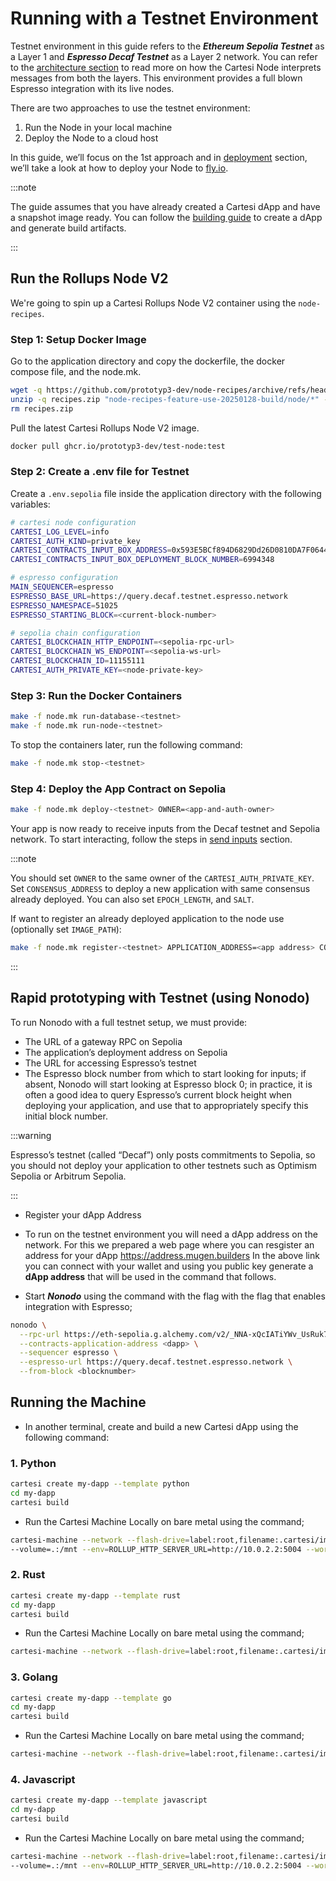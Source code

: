 # Running with a Testnet Environment

Testnet environment in this guide refers to the **_Ethereum Sepolia Testnet_** as a Layer 1 and **_Espresso Decaf Testnet_** as a Layer 2 network. You can refer to the [architecture section](./architecture.md) to read more on how the Cartesi Node interprets messages from both the layers. This environment provides a full blown Espresso integration with its live nodes.

There are two approaches to use the testnet environment:

1. Run the Node in your local machine
2. Deploy the Node to a cloud host

In this guide, we’ll focus on the 1st approach and in [deployment](./deployment.md) section, we’ll take a look at how to deploy your Node to [fly.io](https://fly.io).

:::note

The guide assumes that you have already created a Cartesi dApp and have a snapshot image ready. You can follow the [building guide](./building.md) to create a dApp and generate build artifacts.

:::

## Run the Rollups Node V2 

We're going to spin up a Cartesi Rollups Node V2 container using the `node-recipes`.

### Step 1: Setup Docker Image

Go to the application directory and copy the dockerfile, the docker compose file, and the node.mk.

```bash
wget -q https://github.com/prototyp3-dev/node-recipes/archive/refs/heads/feature/use-20250128-build.zip -O recipes.zip
unzip -q recipes.zip "node-recipes-feature-use-20250128-build/node/*" -d . && mv node-recipes-feature-use-20250128-build/node/* . && rmdir -p node-recipes-feature-use-20250128-build/node
rm recipes.zip
```

Pull the latest Cartesi Rollups Node V2 image.

```bash
docker pull ghcr.io/prototyp3-dev/test-node:test
```

### Step 2: Create a .env file for Testnet

Create a `.env.sepolia` file inside the application directory with the following variables:

```bash
# cartesi node configuration
CARTESI_LOG_LEVEL=info
CARTESI_AUTH_KIND=private_key
CARTESI_CONTRACTS_INPUT_BOX_ADDRESS=0x593E5BCf894D6829Dd26D0810DA7F064406aebB6
CARTESI_CONTRACTS_INPUT_BOX_DEPLOYMENT_BLOCK_NUMBER=6994348

# espresso configuration
MAIN_SEQUENCER=espresso
ESPRESSO_BASE_URL=https://query.decaf.testnet.espresso.network
ESPRESSO_NAMESPACE=51025
ESPRESSO_STARTING_BLOCK=<current-block-number>

# sepolia chain configuration
CARTESI_BLOCKCHAIN_HTTP_ENDPOINT=<sepolia-rpc-url>
CARTESI_BLOCKCHAIN_WS_ENDPOINT=<sepolia-ws-url>
CARTESI_BLOCKCHAIN_ID=11155111
CARTESI_AUTH_PRIVATE_KEY=<node-private-key>
```

### Step 3: Run the Docker Containers

```bash
make -f node.mk run-database-<testnet>
make -f node.mk run-node-<testnet>
```

To stop the containers later, run the following command:

```bash
make -f node.mk stop-<testnet>
``` 

### Step 4: Deploy the App Contract on Sepolia

```bash
make -f node.mk deploy-<testnet> OWNER=<app-and-auth-owner>
```

Your app is now ready to receive inputs from the Decaf testnet and Sepolia network. To start interacting, follow the steps in [send inputs](./interacting.md) section.

:::note

You should set `OWNER` to the same owner of the `CARTESI_AUTH_PRIVATE_KEY`. Set `CONSENSUS_ADDRESS` to deploy a new application with same consensus already deployed. You can also set `EPOCH_LENGTH`, and `SALT`.

If want to register an already deployed application to the node use (optionally set `IMAGE_PATH`):

```bash
make -f node.mk register-<testnet> APPLICATION_ADDRESS=<app address> CONSENSUS_ADDRESS=<auth address> 
```

:::



## Rapid prototyping with Testnet (using Nonodo)
To run Nonodo with a full testnet setup, we must provide:

- The URL of a gateway RPC on Sepolia
- The application’s deployment address on Sepolia
- The URL for accessing Espresso’s testnet
- The Espresso block number from which to start looking for inputs; if absent, Nonodo will start looking at Espresso block 0; in practice, it is often a good idea to query Espresso’s current block height when deploying your application, and use that to appropriately specify this initial block number.

:::warning

Espresso’s testnet (called “Decaf”) only posts commitments to Sepolia, so you should not deploy your application to other testnets such as Optimism Sepolia or Arbitrum Sepolia.

:::

- Register your dApp Address

- To run on the testnet environment you will need a dApp address on the network. For this we prepared a web page where you can resgister an address for your dApp
  https://address.mugen.builders
  In the above link you can connect with your wallet and using you public key generate a **dApp address** that will be used in the command that follows.

- Start **_Nonodo_** using the command with the flag with the flag that enables integration with Espresso;

```bash
nonodo \
  --rpc-url https://eth-sepolia.g.alchemy.com/v2/_NNA-xQcIATiYWv_UsRuk7BGLmrbxcvM \
  --contracts-application-address <dapp> \
  --sequencer espresso \
  --espresso-url https://query.decaf.testnet.espresso.network \
  --from-block <blocknumber>
```

## Running the Machine

- In another terminal, create and build a new Cartesi dApp using the following command:

### 1. **Python**

```bash
cartesi create my-dapp --template python
cd my-dapp
cartesi build
```

- Run the Cartesi Machine Locally on bare metal using the command;

```bash
cartesi-machine --network --flash-drive=label:root,filename:.cartesi/image.ext2 \
--volume=.:/mnt --env=ROLLUP_HTTP_SERVER_URL=http://10.0.2.2:5004 --workdir=/mnt -- python dapp.py
```

### 2. **Rust**

```bash
cartesi create my-dapp --template rust
cd my-dapp
cartesi build
```

- Run the Cartesi Machine Locally on bare metal using the command;

```bash
cartesi-machine --network --flash-drive=label:root,filename:.cartesi/image.ext2 --env=ROLLUP_HTTP_SERVER_URL=http://10.0.2.2:5004 -- /opt/cartesi/dapp/dapp
```

### 3. **Golang**

```bash
cartesi create my-dapp --template go
cd my-dapp
cartesi build
```

- Run the Cartesi Machine Locally on bare metal using the command;

```bash
cartesi-machine --network --flash-drive=label:root,filename:.cartesi/image.ext2 --env=ROLLUP_HTTP_SERVER_URL=http://10.0.2.2:5004 -- /opt/cartesi/dapp/dapp
```

### 4. **Javascript**

```bash
cartesi create my-dapp --template javascript
cd my-dapp
cartesi build
```

- Run the Cartesi Machine Locally on bare metal using the command;

```bash
cartesi-machine --network --flash-drive=label:root,filename:.cartesi/image.ext2 \
--volume=.:/mnt --env=ROLLUP_HTTP_SERVER_URL=http://10.0.2.2:5004 --workdir=/opt/cartesi/dapp -- node index
```

